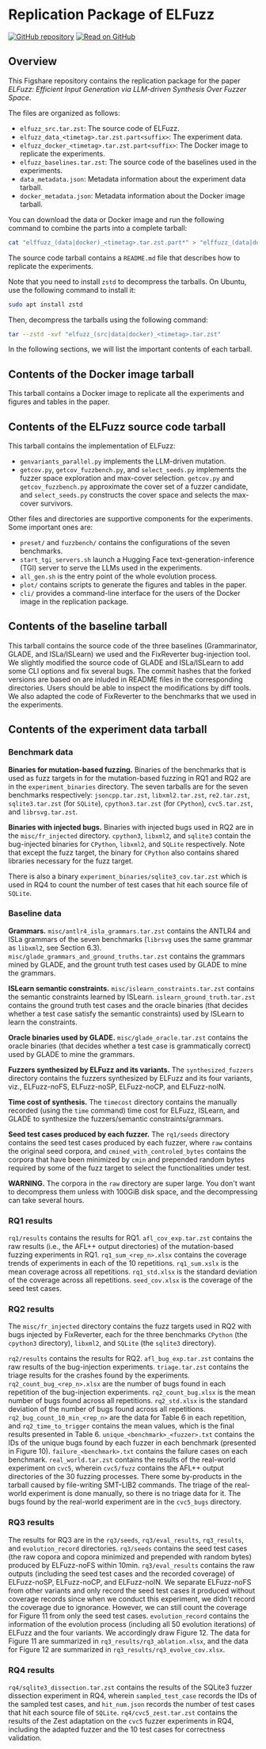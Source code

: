 # Replication Package of ELFuzz

[![GitHub repository](https://img.shields.io/badge/GitHub_Repository-cychen2021%2Felfuzz-orange)](https://github.com/cychen2021/elfuzz) [![Read on GitHub](https://img.shields.io/badge/Read%20on%20GitHub-cychen2021%2Felfuzz%3Aartifacts__readme.md-yellow)](https://github.com/cychen2021/elfuzz/blob/main/artifacts_readme.md)

## Overview

This Figshare repository contains the replication package for the paper *ELFuzz: Efficient Input Generation via LLM-driven Synthesis Over Fuzzer Space*.

The files are organized as follows:

- `elfuzz_src.tar.zst`: The source code of ELFuzz.
- `elfuzz_data_<timetag>.tar.zst.part<suffix>`: The experiment data.
- `elfuzz_docker_<timetag>.tar.zst.part<suffix>`: The Docker image to replicate the experiments.
- `elfuzz_baselines.tar.zst`: The source code of the baselines used in the experiments.
- `data_metadata.json`: Metadata information about the experiment data tarball.
- `docker_metadata.json`: Metadata information about the Docker image tarball.

You can download the data or Docker image and run the following command to combine the parts into a complete tarball:

```bash
cat "elffuzz_(data|docker)_<timetag>.tar.zst.part*" > "elffuzz_(data|docker)_<timetag>.tar.zst"
```

The source code tarball contains a `README.md` file that describes how to replicate the experiments.

Note that you need to install `zstd` to decompress the tarballs. On Ubuntu, use the following command to install it:

```bash
sudo apt install zstd
```

Then, decompress the tarballs using the following command:

```bash
tar --zstd -xvf "elfuzz_(src|data|docker)_<timetag>.tar.zst"
```

In the following sections, we will list the important contents of each tarball.

## Contents of the Docker image tarball

This tarball contains a Docker image to replicate all the experiments and figures and tables in the paper.

## Contents of the ELFuzz source code tarball

This tarball contains the implementation of ELFuzz:

- `genvariants_parallel.py` implements the LLM-driven mutation.
- `getcov.py`, `getcov_fuzzbench.py`, and `select_seeds.py` implements the fuzzer space exploration and max-cover selection. `getcov.py` and `getcov_fuzzbench.py` approximate the cover set of a fuzzer candidate, and `select_seeds.py` constructs the cover space and selects the max-cover survivors.

Other files and directories are supportive components for the experiments. Some important ones are:

- `preset/` and `fuzzbench/` contains the configurations of the seven benchmarks.
- `start_tgi_servers.sh` launch a Hugging Face text-generation-inference (TGI) server to serve the LLMs used in the experiments.
- `all_gen.sh` is the entry point of the whole evolution process.
- `plot/` contains scripts to generate the figures and tables in the paper.
- `cli/` provides a command-line interface for the users of the Docker image in the replication package.

## Contents of the baseline tarball

This tarball contains the source code of the three baselines (Grammarinator, GLADE, and ISLa/ISLearn) we used and the FixReverter bug-injection tool. We slightly modified the source code of GLADE and ISLa/ISLearn to add some CLI options and fix several bugs. The commit hashes that the forked versions are based on are inluded in README files in the corresponding directories. Users should be able to inspect the modifications by diff tools. We also adapted the code of FixReverter to the benchmarks that we used in the experiments.

## Contents of the experiment data tarball

### Benchmark data

**Binaries for mutation-based fuzzing.** Binaries of the benchmarks that is used as fuzz targets in for the mutation-based fuzzing in RQ1 and RQ2 are in the `experiment_binaries` directory. The seven tarballs are for the seven benchmarks respectively: `jsoncpp.tar.zst`, `libxml2.tar.zst`, `re2.tar.zst`, `sqlite3.tar.zst` (for `SQLite`), `cpython3.tar.zst` (for `CPython`), `cvc5.tar.zst`, and `librsvg.tar.zst`.

**Binaries with injected bugs.** Binaries with injected bugs used in RQ2 are in the `misc/fr_injected` directory. `cpython3`, `libxml2`, and `sqlite3` contain the bug-injected binaries for `CPython`, `libxml2`, and `SQLite` respectively. Note that except the fuzz target, the binary for `CPython` also contains shared libraries necessary for the fuzz target.

There is also a binary `experiment_binaries/sqlite3_cov.tar.zst` which is used in RQ4 to count the number of test cases that hit each source file of `SQLite`.

### Baseline data

**Grammars.** `misc/antlr4_isla_grammars.tar.zst` contains the ANTLR4 and ISLa grammars of the seven benchmarks (`librsvg` uses the same grammar as `libxml2`, see Section 6.3). `misc/glade_grammars_and_ground_truths.tar.zst` contains the grammars mined by GLADE, and the grount truth test cases used by GLADE to mine the grammars.

**ISLearn semantic constraints.** `misc/islearn_constraints.tar.zst` contains the semantic constraints learned by ISLearn. `islearn_ground_truth.tar.zst` contains the ground truth test cases and the oracle binaries (that decides whether a test case satisfy the semantic constraints) used by ISLearn to learn the constraints.

**Oracle binaries used by GLADE.** `misc/glade_oracle.tar.zst` contains the oracle binaries (that decides whether a test case is grammatically correct) used by GLADE to mine the grammars.

**Fuzzers synthesized by ELFuzz and its variants.** The `synthesized_fuzzers` directory contains the fuzzers synthesized by ELFuzz and its four variants, viz., ELFuzz-noFS, ELFuzz-noSP, ELFuzz-noCP, and ELFuzz-noIN.

**Time cost of synthesis.** The `timecost` directory contains the manually recorded (using the `time` command) time cost for ELFuzz, ISLearn, and GLADE to synthesize the fuzzers/semantic constraints/grammars.

**Seed test cases produced by each fuzzer.** The `rq1/seeds` directory contains the seed test cases produced by each fuzzer, where `raw` contains the original seed corpora, and `cmined_with_controled_bytes` contains the corpora that have been minimized by `cmin` and prepended random bytes required by some of the fuzz target to select the functionalities under test.

**WARNING.** The corpora in the `raw` directory are super large. You don't want to decompress them unless with 100GiB disk space, and the decompressing can take several hours.

### RQ1 results

`rq1/results` contains the results for RQ1. `afl_cov_exp.tar.zst` contains the raw results (i.e., the AFL++ output directories) of the mutation-based fuzzing experiments in RQ1. `rq1_sum_<rep_n>.xlsx` contains the coverage trends of experiments in each of the 10 repetitions. `rq1_sum.xslx` is the mean coverage across all repetitions. `rq1_std.xlsx` is the standard deviation of the coverage across all repetitions. `seed_cov.xlsx` is the coverage of the seed test cases.

### RQ2 results

The `misc/fr_injected` directory contains the fuzz targets used in RQ2 with bugs injected by FixReverter, each for the three benchmarks `CPython` (the `cpython3` directory), `libxml2`, and `SQLite` (the `sqlite3` directory).

`rq2/results` contains the results for RQ2. `afl_bug_exp.tar.zst` contains the raw results of the bug-injection experiments. `triage.tar.zst` contains the triage results for the crashes found by the experiments. `rq2_count_bug_<rep_n>.xlsx` are the number of bugs found in each repetition of the bug-injection experiments. `rq2_count_bug.xlsx` is the mean number of bugs found across all repetitions. `rq2_std.xlsx` is the standard deviation of the number of bugs found across all repetitions. `rq2_bug_count_10_min_<rep_n>` are the data for Table 6 in each repetition, and `rq2_time_to_trigger` contains the mean values, which is the final results presented in Table 6. `unique_<benchmark>_<fuzzer>.txt` contains the IDs of the unique bugs found by each fuzzer in each benchmark (presented in Figure 10). `failure_<benchmark>.txt` contains the failure cases on each benchmark. `real_world.tar.zst` contains the results of the real-world experiment on `cvc5`, wherein `cvc5/fuzz` contains the AFL++ output directories of the 30 fuzzing processes. There some by-products in the tarball caused by file-writing SMT-LIB2 commands. The triage of the real-world experiment is done manually, so there is no triage data for it. The bugs found by the real-world experiment are in the `cvc5_bugs` directory.

### RQ3 results

The results for RQ3 are in the `rq3/seeds`, `rq3/eval_results`, `rq3_results`, and `evolution_record` directories. `rq3/seeds` contains the seed test cases (the raw copora and copora minimized and prepended with random bytes) produced by ELFuzz-noFS within 10min. `rq3/eval_results` contains the raw outputs (including the seed test cases and the recorded coverage) of ELFuzz-noSP, ELFuzz-noCP, and ELFuzz-noIN. We separate ELFuzz-noFS from other variants and only record the seed test cases it produced without coverage records since when we conduct this experiment, we didn't record the coverage due to ignorance. However, we can still count the coverage for Figure 11 from only the seed test cases. `evolution_record` contains the information of the evolution process (including all 50 evolution iterations) of ELFuzz and the four variants. We accordingly draw Figure 12. The data for Figure 11 are summarized in `rq3_results/rq3_ablation.xlsx`, and the data for Figure 12 are summarized in `rq3_results/rq3_evolve_cov.xlsx`.

### RQ4 results

`rq4/sqlite3_dissection.tar.zst` contains the results of the SQLite3 fuzzer dissection experiment in RQ4, wherein `sampled_test_case` records the IDs of the sampled test cases, and `hit_num.json` records the number of test cases that hit each source file of `SQLite`. `rq4/cvc5_zest.tar.zst` contains the results of the Zest adaptation on the `cvc5` fuzzer experiments in RQ4, including the adapted fuzzer and the 10 test cases for correctness validation.
